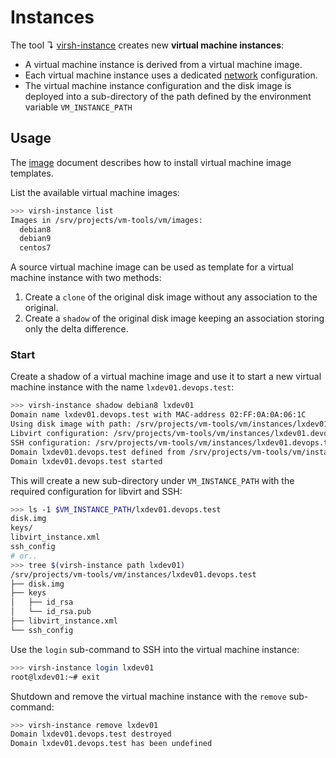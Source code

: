 # Instances

The tool ↴ [virsh-instance](../bin/virsh-instance) creates new **virtual machine instances**:

* A virtual machine instance is derived from a virtual machine image.
* Each virtual machine instance uses a dedicated [network](network.md) configuration.
* The virtual machine instance configuration and the disk image is deployed into a sub-directory of the path defined by the environment variable `VM_INSTANCE_PATH`

## Usage

The [image](image.md) document describes how to install virtual machine image templates.

List the available virtual machine images:

```bash
>>> virsh-instance list    
Images in /srv/projects/vm-tools/vm/images:
  debian8
  debian9
  centos7
```

A source virtual machine image can be used as template for a virtual machine instance with two methods:

1. Create a `clone` of the original disk image without any association to the original.
2. Create a `shadow` of the original disk image keeping an association storing only the delta difference.

### Start

Create a shadow of a virtual machine image and use it to start a new virtual machine instance with the name `lxdev01.devops.test`:

```bash
>>> virsh-instance shadow debian8 lxdev01                                       
Domain name lxdev01.devops.test with MAC-address 02:FF:0A:0A:06:1C
Using disk image with path: /srv/projects/vm-tools/vm/instances/lxdev01.devops.test/disk.img
Libvirt configuration: /srv/projects/vm-tools/vm/instances/lxdev01.devops.test/libvirt_instance.xml
SSH configuration: /srv/projects/vm-tools/vm/instances/lxdev01.devops.test/ssh_config
Domain lxdev01.devops.test defined from /srv/projects/vm-tools/vm/instances/lxdev01.devops.test/libvirt_instance.xml
Domain lxdev01.devops.test started
```

This will create a new sub-directory under `VM_INSTANCE_PATH` with the required configuration for libvirt and SSH:

```bash
>>> ls -1 $VM_INSTANCE_PATH/lxdev01.devops.test    
disk.img
keys/
libvirt_instance.xml
ssh_config
# or..
>>> tree $(virsh-instance path lxdev01)
/srv/projects/vm-tools/vm/instances/lxdev01.devops.test
├── disk.img
├── keys
│   ├── id_rsa
│   └── id_rsa.pub
├── libvirt_instance.xml
└── ssh_config
```

Use the `login` sub-command to SSH into the virtual machine instance:

```bash
>>> virsh-instance login lxdev01                  
root@lxdev01:~# exit
```

Shutdown and remove the virtual machine instance with the `remove` sub-command:

```bash
>>> virsh-instance remove lxdev01
Domain lxdev01.devops.test destroyed
Domain lxdev01.devops.test has been undefined
```

